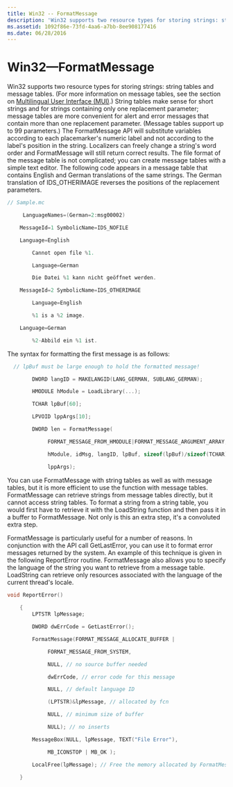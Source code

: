 ```yaml
---
title: Win32 -- FormatMessage
description: 'Win32 supports two resource types for storing strings: string tables and message tables.'
ms.assetid: 1092f86e-73fd-4aa6-a7bb-8ee908177416
ms.date: 06/28/2016
---
```

# Win32—FormatMessage

Win32 supports two resource types for storing strings: string tables and message tables. (For more information on message tables, see the section on [Multilingual User Interface (MUI)](https://msdn.microsoft.com/library/windows/desktop/dd374113(v=vs.85).aspx).) String tables make sense for short strings and for strings containing only one replacement parameter; message tables are more convenient for alert and error messages that contain more than one replacement parameter. (Message tables support up to 99 parameters.) The FormatMessage API will substitute variables according to each placemarker's numeric label and not according to the label's position in the string. Localizers can freely change a string's word order and FormatMessage will still return correct results. The file format of the message table is not complicated; you can create message tables with a simple text editor. The following code appears in a message table that contains English and German translations of the same strings. The German translation of IDS\_OTHERIMAGE reverses the positions of the replacement parameters.

```cpp
// Sample.mc

     LanguageNames=(German=2:msg00002)

    MessageId=1 SymbolicName=IDS_NOFILE

    Language=English

        Cannot open file %1.

        Language=German

        Die Datei %1 kann nicht geöffnet werden.

    MessageId=2 SymbolicName=IDS_OTHERIMAGE

        Language=English

        %1 is a %2 image.

    Language=German

        %2-Abbild ein %1 ist.
```

The syntax for formatting the first message is as follows:

```cpp
  // lpBuf must be large enough to hold the formatted message!

        DWORD langID = MAKELANGID(LANG_GERMAN, SUBLANG_GERMAN);

        HMODULE hModule = LoadLibrary(...);

        TCHAR lpBuf[60];

        LPVOID lppArgs[10];

        DWORD len = FormatMessage(

             FORMAT_MESSAGE_FROM_HMODULE|FORMAT_MESSAGE_ARGUMENT_ARRAY,

             hModule, idMsg, langID, lpBuf, sizeof(lpBuf)/sizeof(TCHAR),

             lppArgs);
```

You can use FormatMessage with string tables as well as with message tables, but it is more efficient to use the function with message tables. FormatMessage can retrieve strings from message tables directly, but it cannot access string tables. To format a string from a string table, you would first have to retrieve it with the LoadString function and then pass it in a buffer to FormatMessage. Not only is this an extra step, it's a convoluted extra step.

FormatMessage is particularly useful for a number of reasons. In conjunction with the API call GetLastError, you can use it to format error messages returned by the system. An example of this technique is given in the following ReportError routine. FormatMessage also allows you to specify the language of the string you want to retrieve from a message table. LoadString can retrieve only resources associated with the language of the current thread's locale.

```cpp
void ReportError()
 
    {
        LPTSTR lpMessage;

        DWORD dwErrCode = GetLastError();

        FormatMessage(FORMAT_MESSAGE_ALLOCATE_BUFFER |

             FORMAT_MESSAGE_FROM_SYSTEM,

             NULL, // no source buffer needed

             dwErrCode, // error code for this message

             NULL, // default language ID

             (LPTSTR)&lpMessage, // allocated by fcn

             NULL, // minimum size of buffer

             NULL); // no inserts

        MessageBox(NULL, lpMessage, TEXT("File Error"), 

             MB_ICONSTOP | MB_OK );

        LocalFree(lpMessage); // Free the memory allocated by FormatMessage

    }
```
